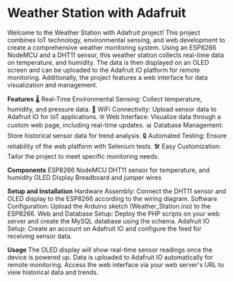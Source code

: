 # Weather Station with Adafruit
Welcome to the Weather Station with Adafruit project! This project combines IoT technology, environmental sensing, and web development to create a comprehensive weather monitoring system. Using an ESP8266 NodeMCU and a DHT11 sensor, this weather station collects real-time data on temperature, and humidity. The data is then displayed on an OLED screen and can be uploaded to the Adafruit IO platform for remote monitoring. Additionally, the project features a web interface for data visualization and management.

**Features**
🌡 Real-Time Environmental Sensing: Collect temperature, humidity, and pressure data.
📡 WiFi Connectivity: Upload sensor data to Adafruit IO for IoT applications.
🌐 Web Interface: Visualize data through a custom web page, including real-time updates.
📊 Database Management: Store historical sensor data for trend analysis.
🔒 Automated Testing: Ensure reliability of the web platform with Selenium tests.
🛠 Easy Customization: Tailor the project to meet specific monitoring needs.

**Components**
ESP8266 NodeMCU
DHT11 sensor for temperature, and humidity
OLED Display
Breadboard and jumper wires

**Setup and Installation**
Hardware Assembly: Connect the DHT11 sensor and OLED display to the ESP8266 according to the wiring diagram.
Software Configuration: Upload the Arduino sketch (Weather_Station.ino) to the ESP8266.
Web and Database Setup: Deploy the PHP scripts on your web server and create the MySQL database using the schema.
Adafruit IO Setup: Create an account on Adafruit IO and configure the feed for receiving sensor data.

**Usage**
The OLED display will show real-time sensor readings once the device is powered up.
Data is uploaded to Adafruit IO automatically for remote monitoring.
Access the web interface via your web server's URL to view historical data and trends.
